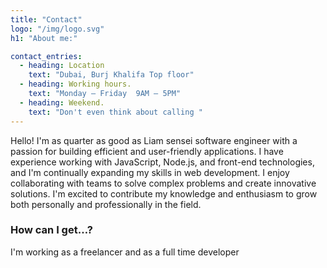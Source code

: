 ```yaml
---
title: "Contact"
logo: "/img/logo.svg"
h1: "About me:"

contact_entries:
  - heading: Location
    text: "Dubai, Burj Khalifa Top floor"
  - heading: Working hours.
    text: "Monday – Friday  9AM – 5PM"
  - heading: Weekend.
    text: "Don't even think about calling "
---
```


Hello! I'm as quarter as good as Liam sensei software engineer with a passion for building efficient and user-friendly applications. I have experience working with JavaScript, Node.js, and front-end technologies, and I'm continually expanding my skills in web development. I enjoy collaborating with teams to solve complex problems and create innovative solutions. I'm excited to contribute my knowledge and enthusiasm to grow both personally and professionally in the field.

<h3 class=" submit f4 b lh-title mb2">How can I get…?</h3>

I'm working as a freelancer and as a full time developer 
